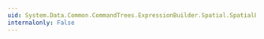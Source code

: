 ```yaml
---
uid: System.Data.Common.CommandTrees.ExpressionBuilder.Spatial.SpatialEdmFunctions.InteriorRingCount(System.Data.Common.CommandTrees.DbExpression)
internalonly: False
---
```

